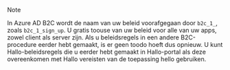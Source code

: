 > [!NOTE]
> In Azure AD B2C wordt de naam van uw beleid voorafgegaan door `b2c_1_`, zoals `b2c_1_sign_up`.  U gratis toouse van uw beleid voor alle van uw apps, zowel client als server zijn.  Als u beleidsregels in een andere B2C-procedure eerder hebt gemaakt, is er geen toodo hoeft dus opnieuw. U kunt Hallo-beleidsregels die u eerder hebt gemaakt in Hallo-portal als deze overeenkomen met Hallo vereisten van de toepassing hello gebruiken.
> 
> 

